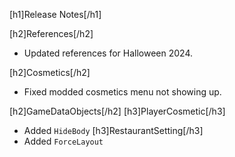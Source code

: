 [h1]Release Notes[/h1]

[h2]References[/h2]
- Updated references for Halloween 2024.

[h2]Cosmetics[/h2]
- Fixed modded cosmetics menu not showing up.

[h2]GameDataObjects[/h2]
[h3]PlayerCosmetic[/h3]
- Added `HideBody`
[h3]RestaurantSetting[/h3]
- Added `ForceLayout`